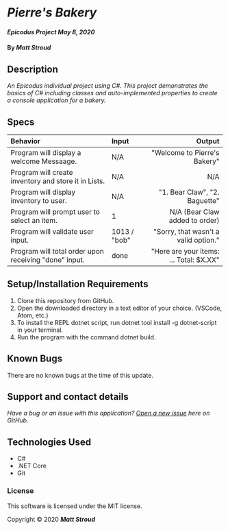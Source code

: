 # _Pierre's Bakery_

#### _Epicodus Project May 8, 2020_

#### By _**Matt Stroud**_

## Description

_An Epicodus individual project using C#. This project demonstrates the basics of C# including classes and auto-implemented properties to create a console application for a bakery._

## Specs
| Behavior                                              | Input        | Output                                  |
|:------------------------------------------------------|:-------------|----------------------------------------:|
| Program will display a welcome Messaage.              | N/A          | "Welcome to Pierre's Bakery"            |
| Program will create inventory and store it in Lists.  | N/A          | N/A                                     |
| Program will display inventory to user.               | N/A          | "1. Bear Claw", "2. Baguette"           |
| Program will prompt user to select an item.           | 1            | N/A (Bear Claw added to order)          |
| Program will validate user input.                     | 1013 / "bob" | "Sorry, that wasn't a valid option."    |
| Program will total order upon receiving "done" input. | done         | "Here are your items: ... Total: $X.XX" |

## Setup/Installation Requirements

1. Clone this repository from GitHub.
2. Open the downloaded directory in a text editor of your choice.
  (VSCode, Atom, etc.)
3. To install the REPL dotnet script, run dotnet tool install -g dotnet-script in your terminal.
4. Run the program with the command dotnet build.

## Known Bugs

There are no known bugs at the time of this update.
 
## Support and contact details

_Have a bug or an issue with this application? [Open a new issue](https://github.com/mlstroud/pierres-bakery/issues) here on GitHub._

## Technologies Used

* C#
* .NET Core
* Git

### License

This software is licensed under the MIT license.

Copyright © 2020 **_Matt Stroud_**